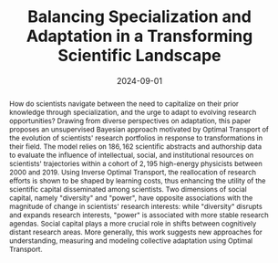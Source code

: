 ---
title: "Balancing Specialization and Adaptation in a Transforming Scientific Landscape"
collection: publications
paperurl: 'https://arxiv.org/abs/2312.14040'
link: https://arxiv.org/abs/2312.14040
tags:
    - tag: Science and Collective Intelligence
      id: science-and-collective-intelligence
      color: '#EEE8AA'
      text_color: '#000000'
    - tag: Natural language processing
      id: natural-language-processing
      color: '#5F9EA0'
      text_color: '#ffffff'
    - tag: Networks
      id: networks
      color: '#8B0000'
      text_color: '#ffffff'
    - tag: Statistical and Bayesian Inference
      id: statistical-and-bayesian-inference
      color: '#BC8F8F'
      text_color: '#ffffff'
    - tag: Inverse problems
      id: inverse-problems
      color: '#FFC0CB'
      text_color: '#000000'
type: preprints
date: 2024-09-01
venue: 'arXiv'
authors: <b>Gautheron L.</b>
abstract: "How do scientists navigate between the need to capitalize on their prior knowledge through specialization, and the urge to adapt to evolving research opportunities? Drawing from diverse perspectives on adaptation, this paper proposes an unsupervised Bayesian approach motivated by Optimal Transport of the evolution of scientists&apos; research portfolios in response to transformations in their field. The model relies on $186,162$ scientific abstracts and authorship data to evaluate the influence of intellectual, social, and institutional resources on scientists&apos; trajectories within a cohort of $2,195$ high-energy physicists between 2000 and 2019. Using Inverse Optimal Transport, the reallocation of research efforts is shown to be shaped by learning costs, thus enhancing the utility of the scientific capital disseminated among scientists. Two dimensions of social capital, namely &quot;diversity&quot; and &quot;power&quot;, have opposite associations with the magnitude of change in scientists&apos; research interests: while &quot;diversity&quot; disrupts and expands research interests, &quot;power&quot; is associated with more stable research agendas. Social capital plays a more crucial role in shifts between cognitively distant research areas. More generally, this work suggests new approaches for understanding, measuring and modeling collective adaptation using Optimal Transport."
citation: ' Lucas Gautheron, &quot;Balancing Specialization and Adaptation in a Transforming Scientific Landscape.&quot; arXiv, 2024.'
---